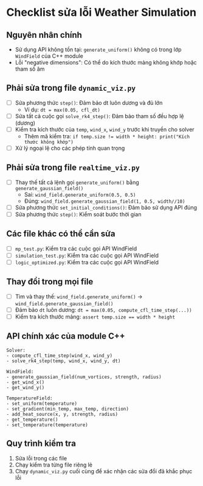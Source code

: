 # Checklist sửa lỗi Weather Simulation

## Nguyên nhân chính
- Sử dụng API không tồn tại: `generate_uniform()` không có trong lớp `WindField` của C++ module
- Lỗi "negative dimensions": Có thể do kích thước mảng không khớp hoặc tham số âm

## Phải sửa trong file `dynamic_viz.py`
- [ ] Sửa phương thức `step()`: Đảm bảo dt luôn dương và đủ lớn
  - Ví dụ: `dt = max(0.05, cfl_dt)`
- [ ] Sửa tất cả cuộc gọi `solve_rk4_step()`: Đảm bảo tham số đều hợp lệ (dương)
- [ ] Kiểm tra kích thước của `temp`, `wind_x`, `wind_y` trước khi truyền cho solver
  - Thêm mã kiểm tra: `if temp.size != width * height: print("Kích thước không khớp")`
- [ ] Xử lý ngoại lệ cho các phép tính quan trọng

## Phải sửa trong file `realtime_viz.py`
- [ ] Thay thế tất cả lệnh gọi `generate_uniform()` bằng `generate_gaussian_field()`
  - Sai: `wind_field.generate_uniform(0.5, 0.5)`
  - Đúng: `wind_field.generate_gaussian_field(1, 0.5, width//10)`
- [ ] Sửa phương thức `set_initial_conditions()`: Đảm bảo sử dụng API đúng
- [ ] Sửa phương thức `step()`: Kiểm soát bước thời gian

## Các file khác có thể cần sửa
- [ ] `mp_test.py`: Kiểm tra các cuộc gọi API WindField
- [ ] `simulation_test.py`: Kiểm tra các cuộc gọi API WindField
- [ ] `logic_optimized.py`: Kiểm tra các cuộc gọi API WindField

## Thay đổi trong mọi file
- [ ] Tìm và thay thế: `wind_field.generate_uniform()` -> `wind_field.generate_gaussian_field()`
- [ ] Đảm bảo `dt` luôn dương: `dt = max(0.05, compute_cfl_time_step(...))`
- [ ] Kiểm tra kích thước mảng: `assert temp.size == width * height`

## API chính xác của module C++

```
Solver:
- compute_cfl_time_step(wind_x, wind_y)
- solve_rk4_step(temp, wind_x, wind_y, dt)

WindField:
- generate_gaussian_field(num_vortices, strength, radius)
- get_wind_x()
- get_wind_y()

TemperatureField:
- set_uniform(temperature)
- set_gradient(min_temp, max_temp, direction)
- add_heat_source(x, y, strength, radius)
- get_temperature()
- set_temperature(temperature)
```

## Quy trình kiểm tra
1. Sửa lỗi trong các file
2. Chạy kiểm tra từng file riêng lẻ
3. Chạy `dynamic_viz.py` cuối cùng để xác nhận các sửa đổi đã khắc phục lỗi
